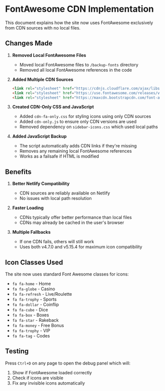 # FontAwesome CDN Implementation

This document explains how the site now uses FontAwesome exclusively from CDN sources with no local files.

## Changes Made

1. **Removed Local FontAwesome Files**
   - Moved local FontAwesome files to `/backup-fonts` directory
   - Removed all local FontAwesome references in the code

2. **Added Multiple CDN Sources**
   ```html
   <link rel="stylesheet" href="https://cdnjs.cloudflare.com/ajax/libs/font-awesome/5.15.4/css/all.min.css">
   <link rel="stylesheet" href="https://use.fontawesome.com/releases/v5.15.4/css/all.css">
   <link rel="stylesheet" href="https://maxcdn.bootstrapcdn.com/font-awesome/4.7.0/css/font-awesome.min.css">
   ```

3. **Created CDN-Only CSS and JavaScript**
   - Added `cdn-fa-only.css` for styling icons using only CDN sources
   - Added `cdn-only.js` to ensure only CDN versions are used
   - Removed dependency on `sidebar-icons.css` which used local paths

4. **Added JavaScript Backup**
   - The script automatically adds CDN links if they're missing
   - Removes any remaining local FontAwesome references
   - Works as a failsafe if HTML is modified

## Benefits

1. **Better Netlify Compatibility**
   - CDN sources are reliably available on Netlify
   - No issues with local path resolution

2. **Faster Loading**
   - CDNs typically offer better performance than local files
   - CDNs may already be cached in the user's browser

3. **Multiple Fallbacks**
   - If one CDN fails, others will still work
   - Uses both v4.7.0 and v5.15.4 for maximum icon compatibility

## Icon Classes Used

The site now uses standard Font Awesome classes for icons:

- `fa fa-home` - Home
- `fa fa-globe` - Casino
- `fa fa-refresh` - Live/Roulette
- `fa fa-trophy` - Sports
- `fa fa-dollar` - Coinflip
- `fa fa-cube` - Dice
- `fa fa-box` - Boxes
- `fa fa-star` - Rakeback
- `fa fa-money` - Free Bonus
- `fa fa-trophy` - VIP
- `fa fa-tag` - Codes

## Testing

Press `Ctrl+D` on any page to open the debug panel which will:
1. Show if FontAwesome loaded correctly
2. Check if icons are visible
3. Fix any invisible icons automatically